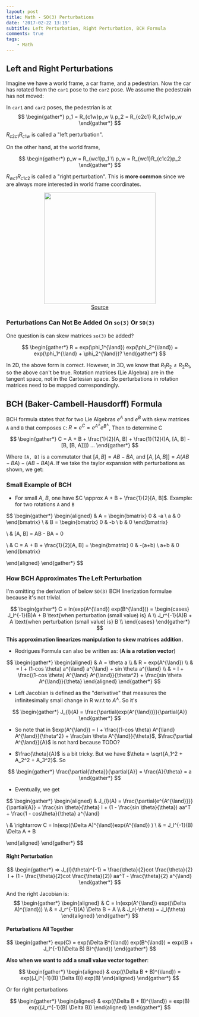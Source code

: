 ```yaml
---
layout: post
title: Math - SO(3) Perturbations
date: '2017-02-22 13:19'
subtitle: Left Perturbation, Right Perturbation, BCH Formula
comments: true
tags:
    - Math
---
```


## Left and Right Perturbations

Imagine we have a world frame, a car frame, and a pedestrian. Now the car has rotated from the `car1` pose to the `car2` pose. We assume the pedestrain has not moved:

In `car1` and `car2` poses, the pedestrian is at
$$
\begin{gather*}
p_1 = R_{c1w}p_w
\\
p_2 = R_{c2c1} R_{c1w}p_w
\end{gather*}
$$

$R_{c2c1} R_{c1w}$ is called a "left perturbation".

On the other hand, at the world frame,

$$
\begin{gather*}
p_w = R_{wc1}p_1
\\
p_w = R_{wc1}R_{c1c2}p_2
\end{gather*}
$$

$R_{wc1}R_{c1c2}$ is called a "right perturbation". This is **more common** since we are always more interested in world frame coordinates.

<div style="text-align: center;">
<p align="center">
    <figure>
        <img src="https://github.com/user-attachments/assets/081626cc-89db-43cf-a4fa-3cf353a7bc25" height="300" alt=""/>
        <figcaption><a href="https://alida.tistory.com/73">Source</a></figcaption>
    </figure>
</p>
</div>

### Perturbations Can Not Be Added On `so(3)` Or `SO(3)`

One question is can skew matrices `so(3)` be added?

$$
\begin{gather*}
R = exp(\phi_1^{\land}) exp(\phi_2^{\land}) = exp(\phi_1^{\land} + \phi_2^{\land})?
\end{gather*}
$$

In 2D, the above form is correct. However, in 3D, we know that $R_1R_2 \ne R_2R_1$, so the above can't be true. Rotation matrices (Lie Algebra) are in the tangent space, not in the Cartesian space. So perturbations in rotation matrices need to be mapped correspondingly.

## BCH (Baker-Cambell-Hausdorff) Formula

BCH formula states that for two Lie Algebras $e^{A}$ and $e^{B}$ with skew matrices `A` and `B` that composes `C`: $R = e^{C} = e^{A^{\land}} e^{B^{\land}}$, Then to determine C

$$
\begin{gather*}
C = A + B + \frac{1}{2}[A, B] + \frac{1}{12}([A, [A, B] - [B, [B, A]]]) ...
\end{gather*}
$$

Where `[A, B]` is a commutator that $[A, B] = AB - BA$, and $[A, [A, B]] = A(AB-BA) - (AB-BA)A$. If we take the taylor expansion with perturbations as shown, we get:

### Small Example of BCH

- For small $A$, $B$, one have $C \approx A + B + \frac{1}{2}[A, B]$. Example: for two rotations `A` and `B`

$$
\begin{gather*}
\begin{aligned}
& A = \begin{bmatrix}
0 & -a  \\
a & 0
\end{bmatrix}
\\ &
B = \begin{bmatrix}
0 & -b  \\
b & 0
\end{bmatrix}

\\ &
[A, B] = AB - BA = 0

\\ &
C = A + B + \frac{1}{2}[A, B] = \begin{bmatrix}
0 & -(a+b)  \\
a+b & 0
\end{bmatrix}

\end{aligned}
\end{gather*}
$$

### How BCH Approximates The Left Perturbation

I'm omitting the derivation of below `SO(3)` BCH linerization formulae because it's not trivial.

$$
\begin{gather*}
C = ln(exp(A^{\land}) exp(B^{\land})) =
\begin{cases}
J_l^{-1}(B)A + B \text{when perturbation (small value) is} A \\
J_r^{-1}(A)B + A \text{when perturbation (small value) is} B \\
\end{cases}
\end{gather*}
$$

**This approximation linearizes manipulation to skew matrices addition.**

- Rodrigues Formula can also be written as: (**A is a rotation vector**)

$$
\begin{gather*}
\begin{aligned}
&
A = \theta a
\\ &
R = exp(A^{\land})
\\ &
= I + (1-cos \theta) a^{\land} a^{\land} + sin \theta a^{\land}
\\ &
= I + \frac{(1-cos \theta) A^{\land} A^{\land}}{\theta^2} + \frac{sin \theta A^{\land}}{\theta}  
\end{aligned}
\end{gather*}
$$

- Left Jacobian is defined as the "derivative" that measures the infinitesimally small change in R w.r.t to $A^{\land}$. So it's

$$
\begin{gather*}
J_{l}(A) =  \frac{\partial{exp(A^{\land})}}{\partial{A}}
\end{gather*}
$$

- So note that in $exp(A^{\land}) = I + \frac{(1-cos \theta) A^{\land} A^{\land}}{\theta^2} + \frac{sin \theta A^{\land}}{\theta}$, $\frac{\partial A^{\land}}{A}$ is not hard because TODO?

- $\frac{\theta}{A}$ is a bit tricky. But we have $\theta = \sqrt{A_1^2 + A_2^2 + A_3^2}$. So

$$
\begin{gather*}
\frac{\partial{\theta}}{\partial{A}} = \frac{A}{\theta} = a
\end{gather*}
$$

- Eventually, we get

$$
\begin{gather*}
\begin{aligned}
&
J_{l}(A) = \frac{\partial{e^{A^{\land}}}}{\partial{A}} = \frac{sin \theta}{\theta} I + (1 - \frac{sin \theta}{\theta}) aa^T + \frac{1 - cos\theta}{\theta} a^{\land}

\\ &
\rightarrow
C = ln(exp((\Delta A)^{\land})exp(A^{\land}) )
\\ &
= J_l^{-1}(B) \Delta A + B

\end{aligned}
\end{gather*}
$$

#### Right Perturbation

$$
\begin{gather*}
=> J_{l}(\theta)^{-1} = \frac{\theta}{2}cot \frac{\theta}{2} I + (1 - \frac{\theta}{2}cot \frac{\theta}{2}) aa^T - \frac{\theta}{2} a^{\land}
\end{gather*}
$$

And the right Jacobian is:
$$
\begin{gather*}
\begin{aligned}
& C = ln(exp(A^{\land}) exp((\Delta A)^{\land}))
\\ &
= J_r^{-1}(A) \Delta B + A
\\ &
J_r(-\theta) = J_l(\theta)
\end{aligned}
\end{gather*}
$$

#### Perturbations All Together

$$
\begin{gather*}
exp(C) = exp(\Delta B^{\land}) exp(B^{\land}) = exp((B + J_l^{-1}(\Delta B) B)^{\land})
\end{gather*}
$$

**Also when we want to add a small value vector together**:

$$
\begin{gather*}
\begin{aligned}
& exp((\Delta B + B)^{\land}) = exp((J_l^{-1}(B) \Delta B)) exp(B)
\end{aligned}
\end{gather*}
$$

Or for right perturbations

$$
\begin{gather*}
\begin{aligned}
& exp((\Delta B + B)^{\land}) = exp(B) exp((J_r^{-1}(B) \Delta B))
\end{aligned}
\end{gather*}
$$
